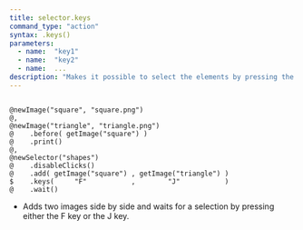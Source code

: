 ```yaml
---
title: selector.keys
command_type: "action"
syntax: .keys()
parameters:
  - name:  "key1"
  - name:  "key2"
  - name:  ... 
description: "Makes it possible to select the elements by pressing the specified keys. The keys are associated to the element in the order in which they were added, if no shuffle took place in the meantime."
---
```


<!--more-->

<pre><code class="language-diff-javascript diff-highlight try-true">
@newImage("square", "square.png")
@,
@newImage("triangle", "triangle.png")
@    .before( getImage("square") )
@    .print()
@,
@newSelector("shapes")
@    .disableClicks()
@    .add( getImage("square") , getImage("triangle") )
$    .keys(     "F"           ,        "J"           )
@    .wait()
</code></pre>

+ Adds two images side by side and waits for a selection by pressing either the F key or the J key.		
